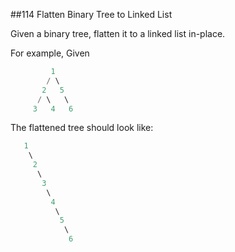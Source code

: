 ##114 Flatten Binary Tree to Linked List

Given a binary tree, flatten it to a linked list in-place.

For example,
Given
```java
         1
        / \
       2   5
      / \   \
     3   4   6
```
The flattened tree should look like:
```java
   1
    \
     2
      \
       3
        \
         4
          \
           5
            \
             6
```             